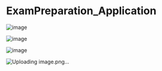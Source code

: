 # ExamPreparation_Application

![image](https://github.com/gurpreetsingh1111/ExamPreparation_Application/assets/84591513/ecb6362e-3793-4bec-8153-15bf2da0e1b1)

![image](https://github.com/gurpreetsingh1111/ExamPreparation_Application/assets/84591513/af761296-a1ca-4b38-b482-7579d5a4fb84)

![image](https://github.com/gurpreetsingh1111/ExamPreparation_Application/assets/84591513/8c72a588-70d6-49a7-9273-71d4803884cf)

![Uploading image.png…]()
